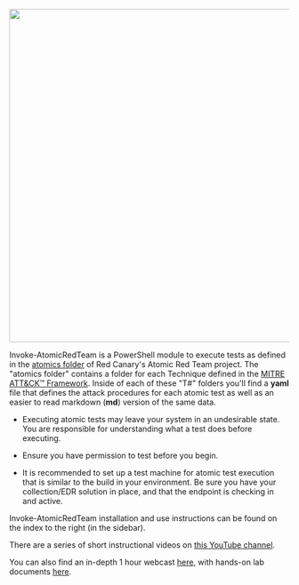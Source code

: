 <p><img src="https://redcanary.com/wp-content/uploads/2023/05/Primary_Invoke-Atomic_Logo.png" width="600px" /></p>

Invoke-AtomicRedTeam is a PowerShell module to execute tests as defined in the [atomics folder](https://github.com/redcanaryco/atomic-red-team/tree/master/atomics) of Red Canary's Atomic Red Team project. The "atomics folder" contains a folder for each Technique defined in the [MITRE ATT&CK™ Framework](https://attack.mitre.org/matrices/enterprise/). Inside of each of these "T#" folders you'll find a **yaml** file that defines the attack procedures for each atomic test as well as an easier to read markdown (**md**) version of the same data.

* Executing atomic tests may leave your system in an undesirable state. You are responsible for understanding what a test does before executing.

* Ensure you have permission to test before you begin.

* It is recommended to set up a test machine for atomic test execution that is similar to the build in your environment. Be sure you have your collection/EDR solution in place, and that the endpoint is checking in and active.

Invoke-AtomicRedTeam installation and use instructions can be found on the index to the right (in the sidebar).

There are a series of short instructional videos on [this YouTube channel](https://www.youtube.com/playlist?list=PL92eUXSF717W9TCfZzLca6DmlFXFIu8p6).

You can also find an in-depth 1 hour webcast [here](https://www.youtube.com/watch?v=O6w0oFcCAnI), with hands-on lab documents [here](https://1drv.ms/w/s!AvDXyd4cgfxesEclTt8tScoatJn2?e=pb0tsR).
